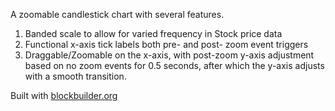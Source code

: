 A zoomable candlestick chart with several features.

1. Banded scale to allow for varied frequency in Stock price data
2. Functional x-axis tick labels both pre- and post- zoom event triggers
3. Draggable/Zoomable on the x-axis, with post-zoom y-axis adjustment based on no zoom events for 0.5 seconds, after which the y-axis adjusts with a smooth transition.

Built with [blockbuilder.org](http://blockbuilder.org)